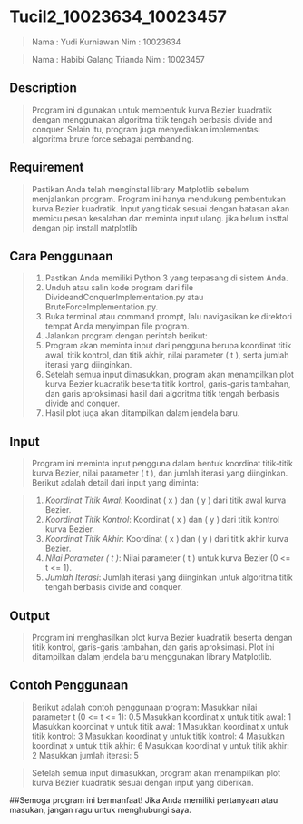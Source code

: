# Tucil2_10023634_10023457

> Nama : Yudi Kurniawan
> Nim  : 10023634

> Nama : Habibi Galang Trianda
> Nim  : 10023457

## Description

> Program ini digunakan untuk membentuk kurva Bezier kuadratik dengan menggunakan algoritma titik tengah berbasis divide and conquer. Selain itu, program juga menyediakan implementasi algoritma brute force sebagai pembanding.

## Requirement

> Pastikan Anda telah menginstal library Matplotlib sebelum menjalankan program.
> Program ini hanya mendukung pembentukan kurva Bezier kuadratik.
> Input yang tidak sesuai dengan batasan akan memicu pesan kesalahan dan meminta input ulang.
> jika belum insttal dengan pip install matplotlib

## Cara Penggunaan

> 1. Pastikan Anda memiliki Python 3 yang terpasang di sistem Anda.
> 2. Unduh atau salin kode program dari file DivideandConquerImplementation.py atau BruteForceImplementation.py.
> 3. Buka terminal atau command prompt, lalu navigasikan ke direktori tempat Anda menyimpan file program.
> 4. Jalankan program dengan perintah berikut:
> 5. Program akan meminta input dari pengguna berupa koordinat titik awal, titik kontrol, dan titik akhir, nilai parameter \( t \), serta jumlah iterasi yang diinginkan.
> 6. Setelah semua input dimasukkan, program akan menampilkan plot kurva Bezier kuadratik beserta titik kontrol, garis-garis tambahan, dan garis aproksimasi hasil dari algoritma titik tengah berbasis divide and conquer.
> 7. Hasil plot juga akan ditampilkan dalam jendela baru.

## Input

> Program ini meminta input pengguna dalam bentuk koordinat titik-titik kurva Bezier, nilai parameter \( t \), dan jumlah iterasi yang diinginkan. Berikut adalah detail dari input yang diminta:

> 1. *Koordinat Titik Awal*: Koordinat \( x \) dan \( y \) dari titik awal kurva Bezier.
> 2. *Koordinat Titik Kontrol*: Koordinat \( x \) dan \( y \) dari titik kontrol kurva Bezier.
> 3. *Koordinat Titik Akhir*: Koordinat \( x \) dan \( y \) dari titik akhir kurva Bezier.
> 4. *Nilai Parameter \( t \)*: Nilai parameter \( t \) untuk kurva Bezier (0 <= t <= 1).
> 5. *Jumlah Iterasi*: Jumlah iterasi yang diinginkan untuk algoritma titik tengah berbasis divide and conquer.

## Output

> Program ini menghasilkan plot kurva Bezier kuadratik beserta dengan titik kontrol, garis-garis tambahan, dan garis aproksimasi. Plot ini ditampilkan dalam jendela baru menggunakan library Matplotlib.

## Contoh Penggunaan

> Berikut adalah contoh penggunaan program:
> Masukkan nilai parameter t (0 <= t <= 1): 0.5
> Masukkan koordinat x untuk titik awal: 1
> Masukkan koordinat y untuk titik awal: 1
> Masukkan koordinat x untuk titik kontrol: 3
> Masukkan koordinat y untuk titik kontrol: 4
> Masukkan koordinat x untuk titik akhir: 6
> Masukkan koordinat y untuk titik akhir: 2
> Masukkan jumlah iterasi: 5

> Setelah semua input dimasukkan, program akan menampilkan plot kurva Bezier kuadratik sesuai dengan input yang diberikan.

##Semoga program ini bermanfaat! Jika Anda memiliki pertanyaan atau masukan, jangan ragu untuk menghubungi saya.
